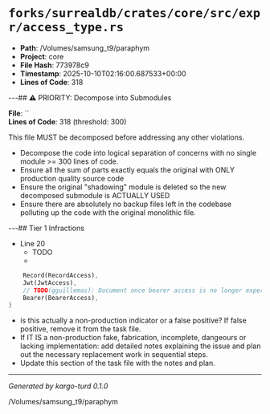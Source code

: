 # `forks/surrealdb/crates/core/src/expr/access_type.rs`

- **Path**: /Volumes/samsung_t9/paraphym
- **Project**: core
- **File Hash**: 773978c9  
- **Timestamp**: 2025-10-10T02:16:00.687533+00:00  
- **Lines of Code**: 318

---## ⚠️ PRIORITY: Decompose into Submodules

**File**: ``  
**Lines of Code**: 318 (threshold: 300)

This file MUST be decomposed before addressing any other violations.

- Decompose the code into logical separation of concerns with no single module >= 300 lines of code. 
- Ensure all the sum of parts exactly equals the original with ONLY production quality source code
- Ensure the original "shadowing" module is deleted so the new decomposed submodule is ACTUALLY USED
- Ensure there are absolutely no backup files left in the codebase polluting up the code with the original monolithic file.

---## Tier 1 Infractions 


- Line 20
  - TODO
  - 

```rust
	Record(RecordAccess),
	Jwt(JwtAccess),
	// TODO(gguillemas): Document once bearer access is no longer experimental.
	Bearer(BearerAccess),
}
```

- is this actually a non-production indicator or a false positive? If false positive, remove it from the task file.
- If IT IS a non-production fake, fabrication, incomplete, dangeours or lacking implementation: add detailed notes explaining the issue and plan out the necessary replacement work in sequential steps. 
- Update this section of the task file with the notes and plan.

---

*Generated by kargo-turd 0.1.0*

/Volumes/samsung_t9/paraphym